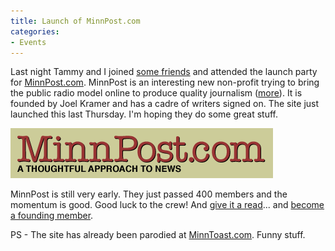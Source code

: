 ```yaml
---
title: Launch of MinnPost.com
categories:
- Events
---
```


Last night Tammy and I joined [some friends](http://www.jimbernard.net/) and attended the launch party for [MinnPost.com](http://www.minnpost.com/). MinnPost is an interesting new non-profit trying to bring the public radio model online to produce quality journalism ([more](http://www.minnpost.com/about/)). It is founded by Joel Kramer and has a cadre of writers signed on. The site just launched this last Thursday. I'm hoping they do some great stuff.


[![minnpost-logo.gif](/assets/posts/2007/minnpost-logo1.gif)](http://www.minnpost.com/)

MinnPost is still very early. They just passed 400 members and the momentum is good. Good luck to the crew! And [give it a read](http://www.minnpost.com/)... and [become a founding member](http://www.minnpost.com/donate/).

PS - The site has already been parodied at [MinnToast.com](http://www.minntoast.com/). Funny stuff.
